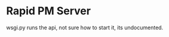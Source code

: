 <!-- @format -->

# Rapid PM Server

wsgi.py runs the api, not sure how to start it, its undocumented.
